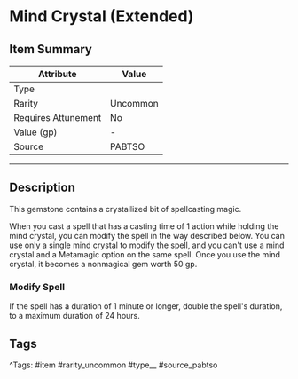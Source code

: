# Mind Crystal (Extended)

## Item Summary

| Attribute            | Value                        |
|----------------------|------------------------------|
| Type                 |   |
| Rarity               | Uncommon             |
| Requires Attunement  | No                |
| Value (gp)           | -    |
| Source               | PABTSO |

---

## Description

This gemstone contains a crystallized bit of spellcasting magic.

When you cast a spell that has a casting time of 1 action while holding the mind crystal, you can modify the spell in the way described below. You can use only a single mind crystal to modify the spell, and you can't use a mind crystal and a Metamagic option on the same spell. Once you use the mind crystal, it becomes a nonmagical gem worth 50 gp.

### Modify Spell

If the spell has a duration of 1 minute or longer, double the spell's duration, to a maximum duration of 24 hours.

## Tags

^Tags: #item #rarity_uncommon #type__ #source_pabtso